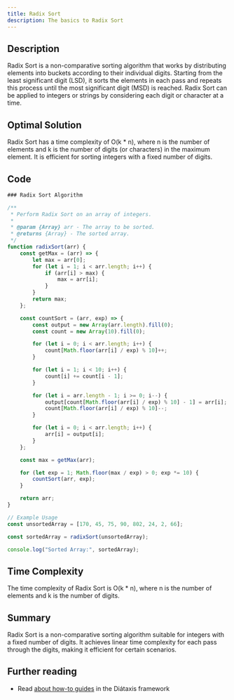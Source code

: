 ```yaml
---
title: Radix Sort
description: The basics to Radix Sort
---
```


## Description
Radix Sort is a non-comparative sorting algorithm that works by distributing elements into buckets according to their individual digits. Starting from the least significant digit (LSD), it sorts the elements in each pass and repeats this process until the most significant digit (MSD) is reached. Radix Sort can be applied to integers or strings by considering each digit or character at a time.

## Optimal Solution
Radix Sort has a time complexity of O(k * n), where n is the number of elements and k is the number of digits (or characters) in the maximum element. It is efficient for sorting integers with a fixed number of digits.

## Code
```javascript
### Radix Sort Algorithm

/**
 * Perform Radix Sort on an array of integers.
 *
 * @param {Array} arr - The array to be sorted.
 * @returns {Array} - The sorted array.
 */
function radixSort(arr) {
    const getMax = (arr) => {
        let max = arr[0];
        for (let i = 1; i < arr.length; i++) {
            if (arr[i] > max) {
                max = arr[i];
            }
        }
        return max;
    };

    const countSort = (arr, exp) => {
        const output = new Array(arr.length).fill(0);
        const count = new Array(10).fill(0);

        for (let i = 0; i < arr.length; i++) {
            count[Math.floor(arr[i] / exp) % 10]++;
        }

        for (let i = 1; i < 10; i++) {
            count[i] += count[i - 1];
        }

        for (let i = arr.length - 1; i >= 0; i--) {
            output[count[Math.floor(arr[i] / exp) % 10] - 1] = arr[i];
            count[Math.floor(arr[i] / exp) % 10]--;
        }

        for (let i = 0; i < arr.length; i++) {
            arr[i] = output[i];
        }
    };

    const max = getMax(arr);

    for (let exp = 1; Math.floor(max / exp) > 0; exp *= 10) {
        countSort(arr, exp);
    }

    return arr;
}

// Example Usage
const unsortedArray = [170, 45, 75, 90, 802, 24, 2, 66];

const sortedArray = radixSort(unsortedArray);

console.log("Sorted Array:", sortedArray);

```

## Time Complexity
The time complexity of Radix Sort is O(k * n), where n is the number of elements and k is the number of digits.

## Summary
Radix Sort is a non-comparative sorting algorithm suitable for integers with a fixed number of digits. It achieves linear time complexity for each pass through the digits, making it efficient for certain scenarios.

## Further reading

- Read [about how-to guides](https://diataxis.fr/how-to-guides/) in the Diátaxis framework